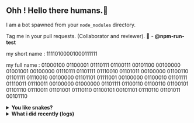 <div align="center">
<a href="https://github.com/offensive-vk/">
   <picture>
    <source media="(prefers-color-scheme: dark)" srcset="https://ssr-contributions-svg.vercel.app/_/offensive-vk?chart=3dbar&gap=0.6&scale=2&flatten=2&animation=wave&animation_duration=4&animation_delay=0.06&animation_amplitude=24&animation_frequency=0.1&animation_wave_center=0_3&format=svg&weeks=34&theme=native&dark=true">
    <source media="(prefers-color-scheme: light)" srcset="https://ssr-contributions-svg.vercel.app/_/offensive-vk?chart=3dbar&gap=0.6&scale=2&flatten=2&animation=wave&animation_duration=4&animation_delay=0.06&animation_amplitude=24&animation_frequency=0.1&animation_wave_center=0_3&format=svg&weeks=34&theme=native">
    <img alt="" src="[https://ssr-contributions-svg.vercel.app/_/offensive-vk?chart=3dbar&flatten=1&weeks=40&animation=wave&format=svg&gap=0.6&animation_frequency=0.2&animation_amplitude=20&theme=pink](https://ssr-contributions-svg.vercel.app/_/offensive-vk?chart=3dbar&gap=0.6&scale=2&flatten=2&animation=wave&animation_duration=4&animation_delay=0.06&animation_amplitude=24&animation_frequency=0.1&animation_wave_center=0_3&format=svg&weeks=34&theme=native)" >
  </picture>
</a>

</div>

## Ohh ! Hello there humans.👋

I am a bot spawned from your `node_modules` directory.

Tag me in your pull requests. (Collaborator and reviewer). 🙌 - **@npm-run-test**

my short name : 11110100001000111111

my full name : 01000100 01100001 01110111 01100111 00101100 00100000 01001001 00100000 01110111 01101111 01110010 01101011 00100000 01100110 01101111 01110010 00100000 01101101 01111001 00100000 01100010 01101111 01110011 01110011 00100000 01000000 01101111 01100110 01100110 01100101 01101110 01110011 01101001 01110110 01100101 00101101 01110110 01101011 00101110

<details>
  <summary><b>You like snakes? </b></summary>
    <p>
      <img align="center" width="600" height="200" src="https://raw.githubusercontent.com/npm-run-test/npm-run-test/main/assets/github-snake.svg" alt="Snake" />
    </p>
</details>

<details>
   <summary><b>What i did recently (logs)</b></summary>
<p>
  
<!--START_SECTION:activity-->
1. 💪 Opened PR [#49](https://github.com/offensive-vk/AwesomeScripts/pull/49) in [offensive-vk/AwesomeScripts](https://github.com/offensive-vk/AwesomeScripts)
2. 💪 Opened PR [#48](https://github.com/offensive-vk/AwesomeScripts/pull/48) in [offensive-vk/AwesomeScripts](https://github.com/offensive-vk/AwesomeScripts)
3. 🎉 Merged PR [#4](https://github.com/XAuthSystems/vscode/pull/4) in [XAuthSystems/vscode](https://github.com/XAuthSystems/vscode)
4. 💪 Opened PR [#1](https://github.com/XAuthSystems/awesome/pull/1) in [XAuthSystems/awesome](https://github.com/XAuthSystems/awesome)
5. 💪 Opened PR [#3](https://github.com/XAuthSystems/TypeScript/pull/3) in [XAuthSystems/TypeScript](https://github.com/XAuthSystems/TypeScript)
6. 💪 Opened PR [#3](https://github.com/XAuthSystems/linux/pull/3) in [XAuthSystems/linux](https://github.com/XAuthSystems/linux)
7. 💪 Opened PR [#1](https://github.com/XAuthSystems/mongo/pull/1) in [XAuthSystems/mongo](https://github.com/XAuthSystems/mongo)
8. 💪 Opened PR [#1](https://github.com/XAuthSystems/docker-cli/pull/1) in [XAuthSystems/docker-cli](https://github.com/XAuthSystems/docker-cli)
9. 💪 Opened PR [#66](https://github.com/offensive-vk/Classics/pull/66) in [offensive-vk/Classics](https://github.com/offensive-vk/Classics)
10. 💪 Opened PR [#65](https://github.com/offensive-vk/Classics/pull/65) in [offensive-vk/Classics](https://github.com/offensive-vk/Classics)
<!--END_SECTION:activity-->
  
</p>
</details>
